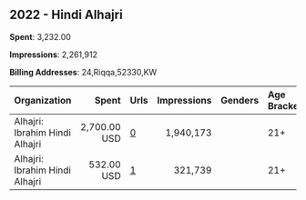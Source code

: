 ## 2022 - Hindi Alhajri 
**Spent**: 3,232.00

**Impressions**: 2,261,912

**Billing Addresses**: 24,Riqqa,52330,KW

|Organization|Spent|Urls|Impressions|Genders|Age Brackets|Country Codes|
|:---|---:|:---|---:|:---|:---|:---|
|Alhajri: Ibrahim Hindi Alhajri|2,700.00 USD|[0](https://www.snap.com/political-ads/asset/2e3031b6a5adec63135cfa0bff15bc80ad115c9c73824b23859549737bc0e937?mediaType=jpeg)|1,940,173||21+|kuwait|
|Alhajri: Ibrahim Hindi Alhajri|532.00 USD|[1](https://www.snap.com/political-ads/asset/6c33e2ccb0d25cbbaa22d0530fffb552f1734f78018b765b0f3633269482ff34?mediaType=mp4)|321,739||21+|kuwait|
